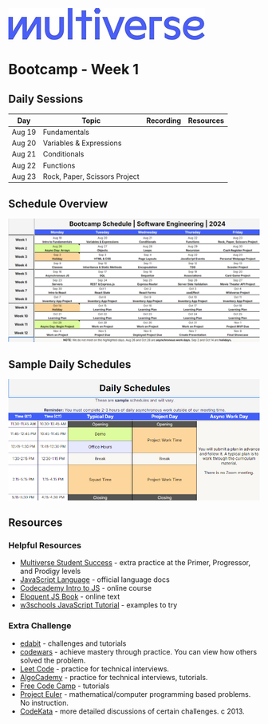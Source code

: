 ![Image](/img/Multiverse_Logo_rgb_ultra_25.jpg "Multiverse banner")

# Bootcamp - Week 1

## Daily Sessions
|Day|Topic|Recording|Resources|
|-----| ------------- |---------------------|--------|
|Aug 19|Fundamentals|
|Aug 20|Variables & Expressions|
|Aug 21|Conditionals|
|Aug 22|Functions|
|Aug 23|Rock, Paper, Scissors Project|

## Schedule Overview
![Image](/img/bootcamp-schedule-verizon-2024.png "Bootcamp Schedule Overview")

## Sample Daily Schedules
![Image](/img/daily-schedule-verizon-2024.png "Sample Daily Schedules")

## Resources

### Helpful Resources
* [Multiverse Student Success](https://github.com/MultiverseLearningProducts/SWE-APPRENTICE-SUCCESS) - extra practice at the Primer, Progressor, and Prodigy levels
* [JavaScript Language](https://developer.mozilla.org/en-US/docs/Web/JavaScript/Reference) - official language docs
* [Codecademy Intro to JS](https://www.codecademy.com/learn/introduction-to-javascript) - online course
* [Eloquent JS Book](https://eloquentjavascript.net/) - online text
* [w3schools JavaScript Tutorial](https://www.w3schools.com/js/) - examples to try

### Extra Challenge
* [edabit](https://edabit.com) - challenges and tutorials
* [codewars](https://www.codewars.com/) - achieve mastery through practice. You can view how others solved the problem.
* [Leet Code](https://leetcode.com/) - practice for technical interviews.
* [AlgoCademy](https://algocademy.com/) - practice for technical interviews, tutorials.
* [Free Code Camp](https://www.freecodecamp.org/) - tutorials
* [Project Euler](https://projecteuler.net/) - mathematical/computer programming based problems. No instruction.
* [CodeKata](http://codekata.com/) - more detailed discussions of certain challenges. c 2013.